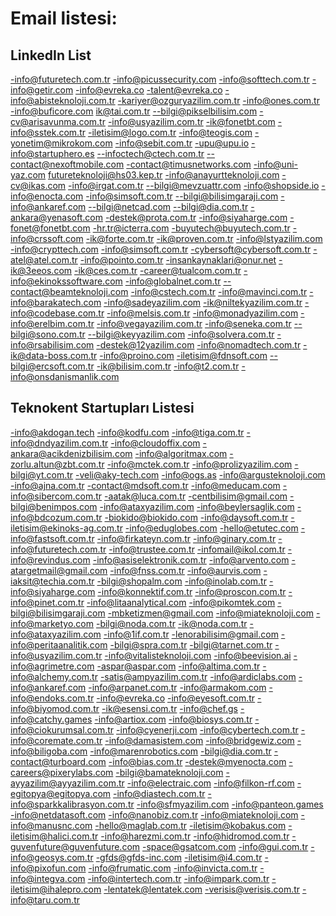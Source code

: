 # Email listesi:

## LinkedIn List
-info@futuretech.com.tr
-info@picussecurity.com
-info@softtech.com.tr
-info@getir.com
-info@evreka.co
-talent@evreka.co
-info@abisteknoloji.com.tr
-kariyer@ozguryazilim.com.tr 
-info@ones.com.tr
-info@buficore.com
ik@tai.com.tr
--bilgi@pikselbilisim.com
-cv@arisavunma.com.tr 
-info@usyazilim.com.tr
-ik@fonetbt.com
-info@sstek.com.tr
-iletisim@logo.com.tr
-info@teogis.com
-yonetim@mikrokom.com
-info@sebit.com.tr
-upu@upu.io
-info@startuphero.es
--infoctech@ctech.com.tr
--contact@nexoftmobile.com
-contact@timusnetworks.com
-info@uni-yaz.com
futureteknoloji@hs03.kep.tr
-info@anayurtteknoloji.com
-cv@ikas.com
-info@irgat.com.tr
--bilgi@mevzuattr.com
-info@shopside.io
-info@enocta.com
-info@simsoft.com.tr
--bilgi@bilisimgaraji.com
-info@ankaref.com
--bilgi@netcad.com
--bilgi@dia.com.tr
-ankara@yenasoft.com
-destek@prota.com.tr
-info@siyaharge.com
-fonet@fonetbt.com
-hr.tr@icterra.com
-buyutech@buyutech.com.tr
-info@crssoft.com
-ik@forte.com.tr
-ik@proven.com.tr
-info@lstyazilim.com
-info@crypttech.com
-info@simsoft.com.tr
-cybersoft@cybersoft.com.tr
-atel@atel.com.tr
-info@pointo.com.tr
-insankaynaklari@onur.net
-ik@3eeos.com
-ik@ces.com.tr
-career@tualcom.com.tr
-info@ekinokssoftware.com
-info@globalnet.com.tr
--contact@beamteknoloji.com
-info@cstech.com.tr
-info@mavinci.com.tr
-info@barakatech.com
-info@sadeyazilim.com
-ik@niltekyazilim.com.tr
-info@codebase.com.tr
-info@melsis.com.tr
-info@monadyazilim.com
-info@erelbim.com.tr
-info@vegayazilim.com.tr
-info@seneka.com.tr
--bilgi@sono.com.tr
--bilgi@keyyazilim.com
-info@solvera.com.tr
-info@rsabilisim.com
-destek@12yazilim.com
-info@nomadtech.com.tr
-ik@data-boss.com.tr 
-info@proino.com
-iletisim@fdnsoft.com
--bilgi@ercsoft.com.tr
-ik@bilisim.com.tr
-info@t2.com.tr
-info@onsdanismanlik.com

## Teknokent Startupları Listesi
-info@akdogan.tech
-info@kodfu.com
-info@tiga.com.tr
-info@dndyazilim.com.tr
-info@cloudoffix.com
-ankara@acikdenizbilisim.com
-info@algoritmax.com
-zorlu.altun@zbt.com.tr
-info@mctek.com.tr
-info@prolizyazilim.com
-bilgi@yt.com.tr
-veli@aky-tech.com
-info@ogs.as
-info@argusteknoloji.com
-info@ajna.com.tr
-contact@mdsoft.com.tr
-info@meducam.com
-info@sibercom.com.tr
-aatak@luca.com.tr
-centbilisim@gmail.com
-bilgi@benimpos.com
-info@ataxyazilim.com
-info@beylersaglik.com
-info@bdcozum.com.tr
-biokido@biokido.com
-info@daysoft.com.tr
-iletisim@ekinoks-ag.com.tr
-info@eduglobes.com
-hello@etutec.com
-info@fastsoft.com.tr
-info@firkateyn.com.tr
-info@ginary.com.tr
-info@futuretech.com.tr
-info@trustee.com.tr
-infomail@ikol.com.tr
-info@revindus.com
-info@asiselektronik.com.tr
-info@arvento.com
-atargetmail@gmail.com
-info@fnss.com.tr
-info@aurvis.com
-iaksit@techia.com.tr
-bilgi@shopalm.com
-info@inolab.com.tr
-info@siyaharge.com
-info@konnektif.com.tr
-info@proscon.com.tr
-info@pinet.com.tr
-info@litaanalytical.com
-info@pikomtek.com
-bilgi@bilisimgaraji.com
-mbketizmen@gmail.com
-info@miateknoloji.com
-info@marketyo.com
-bilgi@noda.com.tr
-ik@noda.com.tr
-info@ataxyazilim.com
-info@1if.com.tr
-lenorabilisim@gmail.com
-info@peritaanalitik.com
-bilgi@spra.com.tr
-bilgi@tarnet.com.tr
-info@usyazilim.com.tr
-info@vitalisteknoloji.com
-info@beevision.ai
-info@agrimetre.com
-aspar@aspar.com
-info@altima.com.tr
-info@alchemy.com.tr
-satis@ampyazilim.com.tr
-info@ardiclabs.com
-info@ankaref.com
-info@arpanet.com.tr
-info@armakom.com
-info@endoks.com.tr
-info@evreka.co
-info@eyesoft.com.tr
-info@biyomod.com.tr
-ik@esensi.com.tr
-info@chef.gs
-info@catchy.games
-info@artiox.com
-info@biosys.com.tr
-info@ciokurumsal.com.tr
-info@cyenerji.com
-info@cybertech.com.tr
-info@coremate.com.tr
-info@damasistem.com
-info@bridgewiz.com
-info@biligoba.com
-info@marenrobotics.com
-bilgi@dia.com.tr
-contact@turboard.com
-info@bias.com.tr
-destek@myenocta.com
-careers@pixerylabs.com
-bilgi@bamateknoloji.com
-ayyazilim@ayyazilim.com.tr
-info@electraic.com
-info@filkon-rf.com
-egitopya@egitopya.com
-info@diastech.com.tr
-info@sparkkalibrasyon.com.tr
-info@sfmyazilim.com
-info@panteon.games
-info@netdatasoft.com
-info@nanobiz.com.tr
-info@miateknoloji.com
-info@manusnc.com
-hello@maglab.com.tr
-iletisim@kobakus.com
-iletisim@halici.com.tr
-info@harezmi.com.tr
-info@hidromod.com.tr
-guvenfuture@guvenfuture.com
-space@gsatcom.com
-info@gui.com.tr
-info@geosys.com.tr
-gfds@gfds-inc.com
-iletisim@i4.com.tr
-info@pixofun.com
-info@frumatic.com
-info@invicta.com.tr
-info@integva.com
-info@intertech.com.tr
-info@impark.com.tr
-iletisim@ihalepro.com
-lentatek@lentatek.com
-verisis@verisis.com.tr
-info@taru.com.tr

